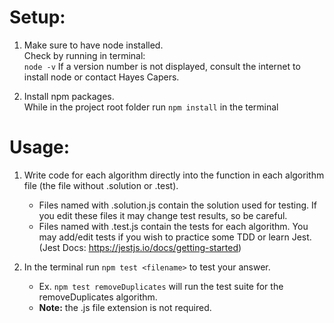 # Setup:

1. Make sure to have node installed.  
    Check by running in terminal:  
    `node -v`
    If a version number is not displayed, consult the internet to install node or contact Hayes Capers.  

2. Install npm packages.  
    While in the project root folder run `npm install` in the terminal  

# Usage:

1. Write code for each algorithm directly into the function in each algorithm file (the file without .solution or .test).
    - Files named with .solution.js contain the solution used for testing. If you edit these files it may change test results, so be careful.
    - Files named with .test.js contain the tests for each algorithm. You may add/edit tests if you wish to practice some TDD or learn Jest. (Jest Docs: https://jestjs.io/docs/getting-started)

2. In the terminal run `npm test <filename>` to test your answer.  
    - Ex. `npm test removeDuplicates` will run the test suite for the removeDuplicates algorithm.  
    - **Note:** the .js file extension is not required.
